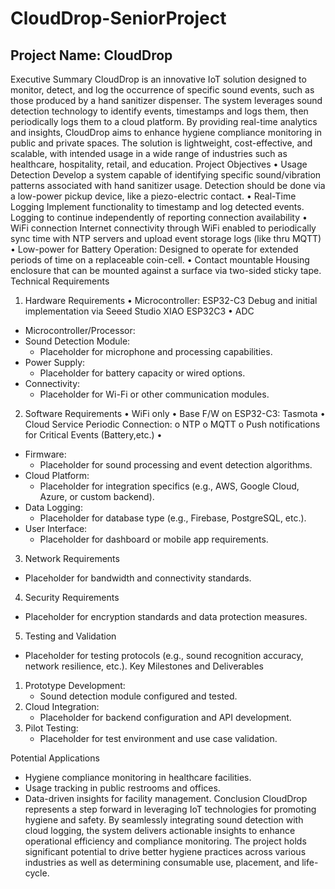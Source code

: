 # CloudDrop-SeniorProject

## Project Name: CloudDrop
Executive Summary
CloudDrop is an innovative IoT solution designed to monitor, detect, and log the occurrence of specific sound events, such as those produced by a hand sanitizer dispenser.  The system leverages sound detection technology to identify events, timestamps and logs them, then periodically logs them to a cloud platform.  By providing real-time analytics and insights, CloudDrop aims to enhance hygiene compliance monitoring in public and private spaces.  The solution is lightweight, cost-effective, and scalable, with intended usage in a wide range of industries such as healthcare, hospitality, retail, and education.
Project Objectives
•	Usage Detection
Develop a system capable of identifying specific sound/vibration patterns associated with hand sanitizer usage.  Detection should be done via a low-power pickup device, like a piezo-electric contact.
•	Real-Time Logging
Implement functionality to timestamp and log detected events.  Logging to continue independently of reporting connection availability 
•	WiFi connection
Internet connectivity through WiFi enabled to periodically sync time with NTP servers and upload event storage logs (like thru MQTT)
•	Low-power for Battery Operation:
Designed to operate for extended periods of time on a replaceable coin-cell.
•	Contact mountable
Housing enclosure that can be mounted against a surface via two-sided sticky tape.
Technical Requirements
1. Hardware Requirements
•	Microcontroller:   ESP32-C3
Debug and initial implementation via Seeed Studio XIAO ESP32C3
•	ADC 

- Microcontroller/Processor:
- Sound Detection Module:
  - Placeholder for microphone and processing capabilities.
- Power Supply:
  - Placeholder for battery capacity or wired options.
- Connectivity:
  - Placeholder for Wi-Fi or other communication modules.
2. Software Requirements
•	WiFi only
•	Base F/W on ESP32-C3:    Tasmota
•	Cloud Service Periodic Connection:
o	NTP
o	MQTT
o	Push notifications for Critical Events (Battery,etc.)
•	
- Firmware:
  - Placeholder for sound processing and event detection algorithms.
- Cloud Platform:
  - Placeholder for integration specifics (e.g., AWS, Google Cloud, Azure, or custom backend).
- Data Logging:
  - Placeholder for database type (e.g., Firebase, PostgreSQL, etc.).
- User Interface:
  - Placeholder for dashboard or mobile app requirements.
3. Network Requirements
- Placeholder for bandwidth and connectivity standards.
4. Security Requirements
- Placeholder for encryption standards and data protection measures.
5. Testing and Validation
- Placeholder for testing protocols (e.g., sound recognition accuracy, network resilience, etc.).
Key Milestones and Deliverables
1. Prototype Development:
   - Sound detection module configured and tested.
2. Cloud Integration:
   - Placeholder for backend configuration and API development.
4. Pilot Testing:
   - Placeholder for test environment and use case validation.

Potential Applications
- Hygiene compliance monitoring in healthcare facilities.
- Usage tracking in public restrooms and offices.
- Data-driven insights for facility management.
Conclusion
CloudDrop represents a step forward in leveraging IoT technologies for promoting hygiene and safety. By seamlessly integrating sound detection with cloud logging, the system delivers actionable insights to enhance operational efficiency and compliance monitoring. The project holds significant potential to drive better hygiene practices across various industries as well as determining consumable use, placement, and life-cycle.
